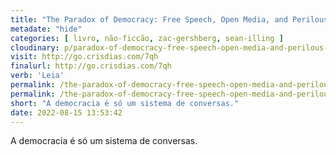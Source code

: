 ```yaml
---
title: "The Paradox of Democracy: Free Speech, Open Media, and Perilous Persuasion — Zac Gershberg, Sean Illing"
metadate: "hide"
categories: [ livro, não-ficcão, zac-gershberg, sean-illing ]
cloudinary: p/paradox-of-democracy-free-speech-open-media-and-perilous-persuasion.jpg
visit: http://go.crisdias.com/7qh
finalurl: http://go.crisdias.com/7qh
verb: 'Leia'
permalink: /the-paradox-of-democracy-free-speech-open-media-and-perilous-persuasion
permalink: /the-paradox-of-democracy-free-speech-open-media-and-perilous-persuasion
short: "A democracia é só um sistema de conversas."
date: 2022-08-15 13:53:42
---
```

A democracia é só um sistema de conversas.